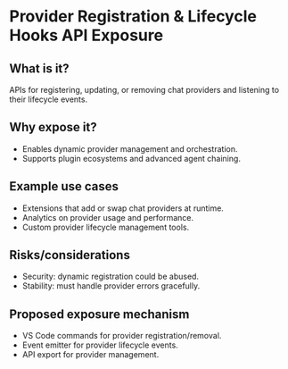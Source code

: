 # Provider Registration & Lifecycle Hooks API Exposure

## What is it?
APIs for registering, updating, or removing chat providers and listening to their lifecycle events.

## Why expose it?
- Enables dynamic provider management and orchestration.
- Supports plugin ecosystems and advanced agent chaining.

## Example use cases
- Extensions that add or swap chat providers at runtime.
- Analytics on provider usage and performance.
- Custom provider lifecycle management tools.

## Risks/considerations
- Security: dynamic registration could be abused.
- Stability: must handle provider errors gracefully.

## Proposed exposure mechanism
- VS Code commands for provider registration/removal.
- Event emitter for provider lifecycle events.
- API export for provider management.
